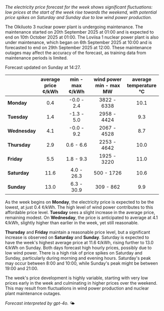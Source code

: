 *The electricity price forecast for the week shows significant fluctuations: low prices at the start of the week rise towards the weekend, with potential price spikes on Saturday and Sunday due to low wind power production.*

The Olkiluoto 3 nuclear power plant is undergoing maintenance. The maintenance started on 20th September 2025 at 01:00 and is expected to end on 10th October 2025 at 01:00. The Loviisa 1 nuclear power plant is also under maintenance, which began on 6th September 2025 at 10:00 and is forecasted to end on 29th September 2025 at 12:00. These maintenance outages may affect the accuracy of the forecast, as training data from maintenance periods is limited.

Forecast updated on Sunday at 14:27.

|             | average<br>price<br>¢/kWh | min - max<br>¢/kWh | wind power<br>min - max<br>MW | average<br>temperature<br>°C |
|:-------------|:----------------:|:----------------:|:-------------:|:-------------:|
| **Monday**  | 0.4              | -0.0 - 2.4       | 3822 - 6338   | 10.1          |
| **Tuesday**    | 1.4              | -1.3 - 5.0       | 2958 - 4424   | 9.3           |
| **Wednesday**| 4.1              | -0.0 - 9.2       | 2067 - 4528   | 8.7           |
| **Thursday**    | 2.9              | 0.6 - 6.6        | 2253 - 4642   | 10.0          |
| **Friday**  | 5.5              | 1.8 - 9.3        | 1925 - 3220   | 11.0          |
| **Saturday**   | 11.6             | 4.0 - 26.3       | 500 - 1726    | 10.6          |
| **Sunday**  | 13.0             | 6.3 - 30.9       | 309 - 862     | 9.9           |

As the week begins on **Monday**, the electricity price is expected to be the lowest, at just 0.4 ¢/kWh. The high level of wind power contributes to this affordable price level. **Tuesday** sees a slight increase in the average price, remaining modest. On **Wednesday**, the price is anticipated to average at 4.1 ¢/kWh, slightly higher than earlier in the week, yet still reasonable.

**Thursday** and **Friday** maintain a reasonable price level, but a significant increase is observed on **Saturday** and **Sunday**. Saturday is expected to have the week's highest average price at 11.6 ¢/kWh, rising further to 13.0 ¢/kWh on Sunday. Both days forecast high hourly prices, possibly due to low wind power. There is a high risk of price spikes on Saturday and Sunday, particularly during morning and evening hours. Saturday's peak may occur between 8:00 and 10:00, while Sunday's peak might be between 19:00 and 21:00.

The week's price development is highly variable, starting with very low prices early in the week and culminating in higher prices over the weekend. This may result from fluctuations in wind power production and nuclear plant maintenance outages.

*Forecast interpreted by gpt-4o.* 🌤️

